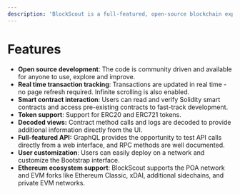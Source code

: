 ```yaml
---
description: 'BlockScout is a full-featured, open-source blockchain explorer'
---
```


# Features

* **Open source development**: The code is community driven and available for anyone to use, explore and improve.
* **Real time transaction tracking**: Transactions are updated in real time - no page refresh required. Infinite scrolling is also enabled.
* **Smart contract interaction**: Users can read and verify Solidity smart contracts and access pre-existing contracts to fast-track development. 
* **Token support**: Support for ERC20 and ERC721 tokens.
* **Decoded views:** Contract method calls and logs are decoded to provide additional information directly from the UI.
* **Full-featured API:** GraphQL provides the opportunity to test API calls directly from a web interface, and RPC methods are well documented.
* **User customization**: Users can easily deploy on a network and customize the Bootstrap interface.
* **Ethereum ecosystem support**: BlockScout supports the POA network and EVM forks like Ethereum Classic, xDAI, additional sidechains, and private EVM networks. 



